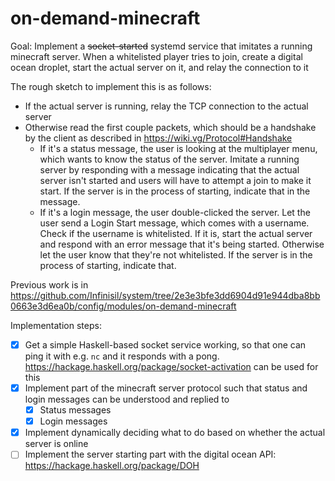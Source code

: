 # on-demand-minecraft

Goal:
Implement a <s>socket-started</s> systemd service that imitates a running minecraft server. When a whitelisted player tries to join, create a digital ocean droplet, start the actual server on it, and relay the connection to it

The rough sketch to implement this is as follows:
- If the actual server is running, relay the TCP connection to the actual server
- Otherwise read the first couple packets, which should be a handshake by the client as described in https://wiki.vg/Protocol#Handshake
  - If it's a status message, the user is looking at the multiplayer menu, which wants to know the status of the server. Imitate a running server by responding with a message indicating that the actual server isn't started and users will have to attempt a join to make it start. If the server is in the process of starting, indicate that in the message.
  - If it's a login message, the user double-clicked the server. Let the user send a Login Start message, which comes with a username. Check if the username is whitelisted. If it is, start the actual server and respond with an error message that it's being started. Otherwise let the user know that they're not whitelisted. If the server is in the process of starting, indicate that.

Previous work is in https://github.com/Infinisil/system/tree/2e3e3bfe3dd6904d91e944dba8bb0663e3d6ea0b/config/modules/on-demand-minecraft

Implementation steps:
- [x] Get a simple Haskell-based socket service working, so that one can ping it with e.g. `nc` and it responds with a pong. https://hackage.haskell.org/package/socket-activation can be used for this
- [x] Implement part of the minecraft server protocol such that status and login messages can be understood and replied to
  - [x] Status messages
  - [x] Login messages
- [x] Implement dynamically deciding what to do based on whether the actual server is online
- [ ] Implement the server starting part with the digital ocean API: https://hackage.haskell.org/package/DOH
